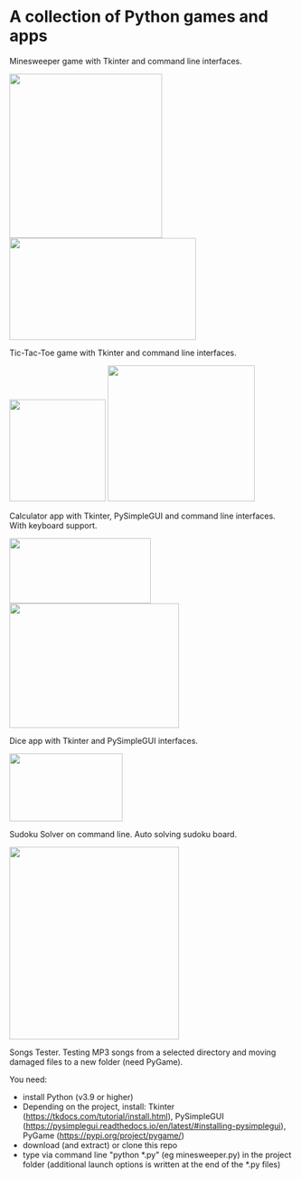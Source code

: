 # A collection of Python games and apps

Minesweeper game with Tkinter and command line interfaces.

<img src="https://github.com/lestec-al/python-games-and-apps/raw/main/data/minesweeper_tk_pic.png" width="270" height="290"/>  <img src="https://github.com/lestec-al/python-games-and-apps/raw/main/data/minesweeper_cl_pic.png" width="330" height="180"/>

Tic-Tac-Toe game with Tkinter and command line interfaces.

<img src="https://github.com/lestec-al/python-games-and-apps/raw/main/data/tic_tac_toe_tk_pic.png" width="170" height="180"/>  <img src="https://github.com/lestec-al/python-games-and-apps/raw/main/data/tic_tac_toe_cl_pic.png" width="260" height="240"/>

Calculator app with Tkinter, PySimpleGUI and command line interfaces. With keyboard support.

<img src="https://github.com/lestec-al/python-games-and-apps/raw/main/data/calc_tk_pic.png" width="250" height="115"/>  <img src="https://github.com/lestec-al/python-games-and-apps/raw/main/data/calc_cl_pic.png" width="300" height="220"/>

Dice app with Tkinter and PySimpleGUI interfaces.

<img src="https://github.com/lestec-al/python-games-and-apps/raw/main/data/dice_pic.png" width="200" height="120"/>

Sudoku Solver on command line. Auto solving sudoku board.

<img src="https://github.com/lestec-al/python-games-and-apps/raw/main/data/sudoku_solver_pic.png" width="300" height="340"/>

Songs Tester. Testing MP3 songs from a selected directory and moving damaged files to a new folder (need PyGame).

You need:
- install Python (v3.9 or higher)
- Depending on the project, install: Tkinter (https://tkdocs.com/tutorial/install.html), PySimpleGUI (https://pysimplegui.readthedocs.io/en/latest/#installing-pysimplegui), PyGame (https://pypi.org/project/pygame/)
- download (and extract) or clone this repo
- type via command line "python *.py" (eg minesweeper.py) in the project folder (additional launch options is written at the end of the *.py files)